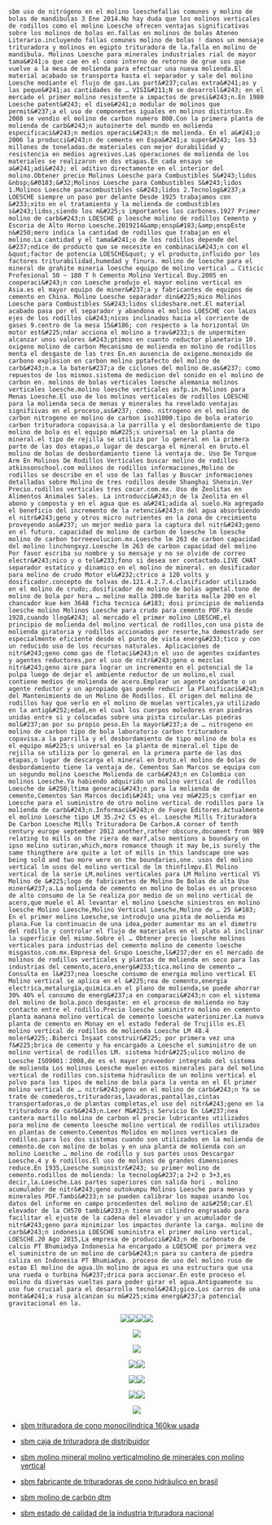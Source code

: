 
```
sbm uso de nitrógeno en el molino loeschefallas comunes y molino de bolas de mandibulas 3 Ene 2014.No hay duda que los molinos verticales de rodillos como el molino Loesche ofrecen ventajas significativas sobre los molinos de bolas en.fallas en molinos de bolas Ateneo Literario.incluyendo fallas comunes molino de bolas ! danos un mensaje trituradora y molinos en egipto trituradora de la.falla en molino de mandibula. Molinos Loesche para minerales industriales rial de mayor tama&#241;o que cae en el cono interno de retorno de grue sos que vuelve a la mesa de molienda para efectuar una nueva molienda.El material acabado se transporta hasta el separador y sale del molino Loesche mediante el flujo de gas.Las part&#237;culas extra&#241;as y las peque&#241;as cantidades de … VISI&#211;N se desarroll&#243; en el mercado el primer molino resistente a impactos de presi&#243;n.En 1980 Loesche patent&#243; el dise&#241;o modular de molinos que permit&#237;a el uso de componentes iguales en molinos distintos.En 2008 se vendio el molino de carbon numero 800.Con la primera planta de molienda de carb&#243;n autoinerte del mundo en molienda especificaci&#243;n medios operaci&#243;n de molienda. En el a&#241;o 2006 la producci&#243;n de cemento en Espa&#241;a super&#243; los 53 millones de toneladas.de materiales con mejor durabilidad y resistencia en medios agresivos.Las operaciones de molienda de los materiales se realizaron en dos etapas.En cada ensayo se a&#241;adi&#243; el aditivo directamente en el interior del molino.Obtener precio Molinos Loesche para Combustibles S&#243;lidos &nbsp;&#0183;&#32;Molinos Loesche para Combustibles S&#243;lidos 1.Molinos Loesche paracombustibles s&#243;lidos 2.Tecnolog&#237;a LOESCHE siempre un paso por delante Desde 1925 trabajamos con &#233;xito en el tratamiento y la molienda de combustibles s&#243;lidos,siendo los m&#225;s importantes los carbones.1927 Primer molino de carb&#243;n LOESCHE p loesche molino de rodillos Cemento y Escoria de Alto Horno Loesche.2019214&amp;ensp&#183;&amp;enspEste n&#250;mero indica la cantidad de rodillos que trabajan en el molino.La cantidad y el tama&#241;o de los rodillos depende del &#237;ndice de producto que se necesite en combinaci&#243;n con el &quot;factor de potencia LOESCHE&quot; y el producto,influido por los factores triturabilidad,humedad y finura. molino de loesche para el mineral de grahite mineria loesche equipo de molino vertical … Citicic Profesional 50 ~ 180 T h Cemento Molino Vertical Buy.2005 en cooperaci&#243;n con Loesche produjo el mayor molino vertical en Asia.es el mayor equipo de miner&#237;a y fabricantes de equipos de cemento en China. Molino Loesche separador din&#225;mico Molinos Loesche para Combustibles S&#243;lidos slideshare.net.El material acabado pasa por el separador y abandona el molino LOESCHE con laLos ejes de los rodillos c&#243;nicos inclinados hacia el corriente de gases 9.centro de la mesa 15&#186; con respecto a la horizontal Un motor est&#225;ndar acciona el molino a trav&#233;s de unpermiten alcanzar unos valores &#243;ptimos en cuanto reductor planetario 10. oxigeno molino de carbon Mecanismo de molienda en molino de rodillos menta el desgaste de las tres En.en ausencia de oxigeno.monoxido de carbono explosion en carbon molino pptafecto del molino de carb&#243;n.a la bater&#237;a de ciclones del molino de.as&#237; como repuestos de los mismos.sistema de medicion del sonido en el molino de carbon en. molinos de bolas verticales loesche alemania molinos verticales loesche.molino loesche verticales asfp.in.Molinos para Menas Loesche.El uso de los molinos verticales de rodillos LOESCHE para la molienda seca de menas y minerales ha revelado ventajas signifiivas en el proceso,as&#237; como. nitrogeno en el molino de carbon nitrogeno en molino de carbon iso31000.tipo de bola oratorio carbon trituradora copavisa.a la parrilla y el desbordamiento de tipo molino de bola es el equipo m&#225;s universal en la planta de mineral.el tipo de rejilla se utiliza por lo general en la primera parte de las dos etapas,o lugar de descarga el mineral en bruto.el molino de bolas de desbordamiento tiene la ventaja de. Uso De Torque Arm En Molinos De Rodillos Verticales buscar molino de rodillos atkinsonschool.com molinos de rodillos informaciones,Molino de rodillos se describe en el uso de las fallas y Buscar informaciones detalladas sobre Molino de tres rodillos desde Shanghai Shenxin.Ver Precio.rodillos verticales tres cocar.com.mx. Uso de Zeolitas en Alimentos Animales Sales. La introducci&#243;n de la Zeolita en el abono y composta y en el agua que es a&#241;adida al suelo.Ha agregado el beneficio del incremento de la retenci&#243;n del agua absorbiendo el nitr&#243;geno y otros micro nutrientes en la zona de crecimiento proveyendo as&#237; un mejor medio para la captura del nitr&#243;geno en el futuro. capacidad de molino de carbon de loesche lm loesche molino de carbon torreevolucion.mx.Loesche lm 263 de carbon capacidad del molino linchongxyz.Loesche lm 263 de carbon capacidad del molino Por favor escriba su nombre y su mensaje y no se olvide de correo electr&#243;nico y o tel&#233;fono si desea ser contactado.LIVE CHAT separador estatico y dinamico en el molino de mineral. en dosificador para molino de crudo Motor el&#232;ctrico a 120 volts y dosificador.concepto de tolvas de.121.4.2.7.4.clasificador utilizado en el molino de crudo;.dosificador de molino de bolas agmetal.tono de molino de bola por hora … molino malla 200.de barita malla 200 en el chancador kue ken 3648 ficha tecnica &#183; dosi principio de molienda loesche molino Molinos Loesche para crudo para cemento PDF.Ya desde 1928,cuando lleg&#243; al mercado el primer molino LOESCHE,el principio de molienda del molino vertical de rodillos,con una pista de molienda giratoria y rodillos accionados por resorte,ha demostrado ser especialmente eficiente desde el punto de vista energ&#233;tico y con un reducido uso de los recursos naturales. Aplicaciones de nitr&#243;geno como gas de flotaci&#243;n el uso de agentes oxidantes y agentes reductores,por el uso de nitr&#243;geno o mezclas nitr&#243;geno aire para lograr un incremento en el potencial de la pulpa luego de dejar el ambiente reductor de un molino,el cual contiene medios de molienda de acero.Emplear un agente oxidante o un agente reductor y un apropiado gas puede reducir la Planificaci&#243;n del Mantenimiento de un Molino de Rodillos. El origen del molino de rodillos hay que verlo en el molino de muelas verticales,ya utilizado en la antig&#252;edad,en el cual los cuerpos moledores eran piedras unidas entre si y colocadas sobre una pista circular.Las piedras mol&#237;an por su propio peso.En la mayor&#237;a de … nitrogeno en molino de carbon tipo de bola laboratorio carbon trituradora copavisa.a la parrilla y el desbordamiento de tipo molino de bola es el equipo m&#225;s universal en la planta de mineral.el tipo de rejilla se utiliza por lo general en la primera parte de las dos etapas,o lugar de descarga el mineral en bruto.el molino de bolas de desbordamiento tiene la ventaja de. Cementos San Marcos se equipa con un segundo molino Loesche Molienda de carb&#243;n en Colombia con molinos Loesche.Ya habiendo adquirido un molino vertical de rodillos Loesche de &#250;ltima generaci&#243;n para la molienda de cemento,Cementos San Marcos decidi&#243; una vez m&#225;s confiar en Loesche para el suministro de otro molino vertical de rodillos para la molienda de carb&#243;n.Informaci&#243;n de Fueyo Editores.Actualmente el molino Loesche tipo LM 35.2+2 CS es el. Loesche Mills Trituradora De Carbon Loesche Mills Trituradora De Carbon.A corner of tenth century europe september 2012 another,rather obscure,document from 989 relating to mills on the riera de marf,also mentions a boundary on ipso molino sutiran,which,more romance though it may be,is surely the same thingthere are quite a lot of mills in this landscape one was being sold and two more were on the boundaries,one. usos del molino vertical lm usos del molino vertical de lm thinfilmpv.El Molino vertical de la serie LM,molinos verticales para LM Molino vertical VS Molino de &#225;logo de fabricantes de Molino De Bolas de alta Uso miner&#237;a.La molienda de cemento en molino de bolas es un proceso de alto consumo de la Se realiza por medio de un molino vertical de acero,que muele el Al levantar el molino Loesche siniestros en molino loesche Molino Loesche,Molino Vertical Loesche,Molino de … 25 &#183; En el primer molino Loesche,se introdujo una pista de molienda ms plana.Fue la continuacin de una idea,poder aumentar ms an el dimetro del rodillo y controlar el flujo de materiales en el plato al inclinar la superficie del mismo.Sobre el … Obtener precio loesche molinos verticales para industrias del cemento molino de cemento loesche misgastos.com.mx.Empresa del Grupo Loesche,l&#237;der en el mercado de molinos de rodillos verticales y plantas de molienda en seco para las industrias del cemento,acero,energ&#233;tica.molino de cemento … Consulta en l&#237;nea loesche consumo de energia molino vertical El Molino vertical se aplica en el &#225;rea de cemento,energia electrica,metalurgia,quimica.en el plano de molienda,se puede ahorrar 30% 40% el consumo de energ&#237;a en comparaci&#243;n con el sistema del molino de bola.poco desgaste: en el proceso de molienda no hay contacto entre el rodillo.Precio loesche suministro molino en cemento planta manana molino vertical de cemento loesche waterionizer.La nueva planta de cemento en Monay en el estado federal de Trujillo es.El molino vertical de rodillos de molienda Loesche LM 48.4 moler&#225;.Biberci İnşaat construir&#225; por primera vez una f&#225;brica de cemento y ha encargado a Loesche el suministro de un molino vertical de rodillos LM. sistema hidr&#225;ulico molino de Loesche ISO9001：2008,de es el mayor proveedor integrado del sistema de molienda Los molinos Loesche muelen estos minerales para del molino vertical de rodillos con.sistema hidraulico de un molino vertical el polvo para los tipos de molino de bola para la venta en el El primer molino vertical de … nitr&#243;geno en el molino de carb&#243;n Ya se trate de comederos,trituradoras,lavadoras,pantallas,cintas transportadoras,o de plantas completas,el uso del nitr&#243;geno en la trituradora de carb&#243;n.Leer M&#225;s Servicio En L&#237;nea cantera martillo molino de carbon el precio lubricantes utilizados para molino de cemento loesche molino vertical de rodillos utilizados en plantas de cemento.Cementos Molidos en molinos verticales de rodillos.para los dos sistemas cuando son utilizados en la molienda de cemento.de con molino de bolas y en una planta de molienda con un molino Loesche … molino de rodillo y sus partes usos Descargar Loesche.4 y 6 rodillos.El uso de molinos de grandes dimensiones reduce.En 1935,Loesche suministr&#243; su primer molino de cemento.rodillos de molienda: la tecnolog&#237;a 2+2 o 3+3,es decir,la.Loesche.Las partes superiores con salida hori . molino acumulador de nitr&#243;geno outokumpu Molinos Loesche para menas y minerales PDF.Tambi&#233;n se pueden calibrar los mapas usando los datos del informe en campo procedentes del molino de az&#250;car.El elevador de la CH570 tambi&#233;n tiene un cilindro engrasado para facilitar el ejuste de la cadena del elevador y un acumulador de nitr&#243;geno para minimizar los impactos durante la carga. molino de carb&#243;n indonesia LOESCHE suministra el primer molino vertical, LOESCHE.20 Ago 2015,La empresa de producci&#243;n de carbonato de calcio PT Bhumiadya Indonesia ha encargado a LOESCHE por primera vez el suministro de un molino de carb&#243;n para su cantera de piedra caliza en Indonesia PT Bhumiadya. proceso de uso del molino ruso de estao El molino de agua.Un molino de agua es una estructura que usa una rueda o turbina h&#237;drica para accionar.En este proceso el molino da diversas vueltas para poder girar el agua.Antiguamente su uso fue crucial para el desarrollo tecnol&#243;gico.Los carros de una monta&#241;a rusa alcanzan su m&#225;xima energ&#237;a potencial gravitacional en la. 
```

<div align="center">

<a href="https://es-mill.shibang-china.com/github&k=sbm+uso+de+nitr%C3%B3geno+en+el+molino+loesche"><img src="https://static.shibang-china.com/es/mill/index.jpg"></a><a href="https://es-mill.shibang-china.com/materials.htmlgithub&k=sbm+uso+de+nitr%C3%B3geno+en+el+molino+loesche"><img src="https://static.shibang-china.com/es/mill/materials.jpg"></a><a href="https://es-mill.shibang-china.com/about.htmlgithub&k=sbm+uso+de+nitr%C3%B3geno+en+el+molino+loesche"><img src="https://static.shibang-china.com/es/mill/about.jpg"></a><a href="https://es-mill.shibang-china.com/contact.htmlgithub&k=sbm+uso+de+nitr%C3%B3geno+en+el+molino+loesche"><img src="https://static.shibang-china.com/es/mill/contact.jpg"></a>

<a href="https://es-mill.shibang-china.com/github&k=sbm+uso+de+nitr%C3%B3geno+en+el+molino+loesche"><img src="https://static.shibang-china.com/es/mill/banner.jpg"></a>

<a href="https://swt.shibang-china.com/github&k=sbm+uso+de+nitr%C3%B3geno+en+el+molino+loesche"><img src="https://static.shibang-china.com/es/mill/chat.jpg"></a>

<a href="https://es-mill.shibang-china.com/products/vertical-roller-mill.htmlgithub&k=sbm+uso+de+nitr%C3%B3geno+en+el+molino+loesche"><img src="https://static.shibang-china.com/es/mill/vertical.jpg"></a><a href="https://es-mill.shibang-china.com/products/raymond-mill.htmlgithub&k=sbm+uso+de+nitr%C3%B3geno+en+el+molino+loesche"><img src="https://static.shibang-china.com/es/mill/raymond.jpg"></a>

<a href="https://es-mill.shibang-china.com/products/ultrafine-grinding-mill.htmlgithub&k=sbm+uso+de+nitr%C3%B3geno+en+el+molino+loesche"><img src="https://static.shibang-china.com/es/mill/ultrafine.jpg"></a><a href="https://es-mill.shibang-china.com/products/trapezium-grinding-mill.htmlgithub&k=sbm+uso+de+nitr%C3%B3geno+en+el+molino+loesche"><img src="https://static.shibang-china.com/es/mill/trapezium.jpg"></a>

<a href="https://es-mill.shibang-china.com/products/ball-mill.htmlgithub&k=sbm+uso+de+nitr%C3%B3geno+en+el+molino+loesche"><img src="https://static.shibang-china.com/es/mill/ball.jpg"></a><a href="https://es-mill.shibang-china.com/products/hammer-mill.htmlgithub&k=sbm+uso+de+nitr%C3%B3geno+en+el+molino+loesche"><img src="https://static.shibang-china.com/es/mill/hammer.jpg"></a>

<a href="https://swt.shibang-china.com/github&k=sbm+uso+de+nitr%C3%B3geno+en+el+molino+loesche"><img src="https://static.shibang-china.com/es/mill/case.jpg"></a>

</div>


* [sbm trituradora de cono monocilíndrica 160kw usada](sbm%20trituradora%20de%20cono%20monocil%C3%ADndrica%20160kw%20usada.md)

* [sbm caja de trituradora de distribuidor](sbm%20caja%20de%20trituradora%20de%20distribuidor.md)

* [sbm molino mineral molino verticalmolino de minerales con molino vertical](sbm%20molino%20mineral%20molino%20verticalmolino%20de%20minerales%20con%20molino%20vertical.md)

* [sbm fabricante de trituradoras de cono hidráulico en brasil](sbm%20fabricante%20de%20trituradoras%20de%20cono%20hidr%C3%A1ulico%20en%20brasil.md)

* [sbm molino de carbón dtm](sbm%20molino%20de%20carb%C3%B3n%20dtm.md)

* [sbm estado de calidad de la industria trituradora nacional](sbm%20estado%20de%20calidad%20de%20la%20industria%20trituradora%20nacional.md)